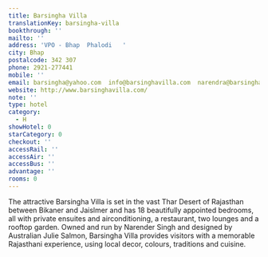 ```yaml
---
title: Barsingha Villa
translationKey: barsingha-villa
bookthrough: ''
mailto: ''
address: 'VPO - Bhap  Phalodi   '
city: Bhap
postalcode: 342 307
phone: 2921-277441
mobile: ''
email: barsingha@yahoo.com  info@barsinghavilla.com  narendra@barsinghavilla.com
website: http://www.barsinghavilla.com/
note: ''
type: hotel
category:
  - H
showHotel: 0
starCategory: 0
checkout: ''
accessRail: ''
accessAir: ''
accessBus: ''
advantage: ''
rooms: 0
---
```

The attractive Barsingha Villa is set in the vast Thar Desert of Rajasthan between Bikaner and Jaislmer and has 18 beautifully appointed bedrooms, all with private ensuites and airconditioning, a restaurant, two lounges and a rooftop garden. Owned and run by Narender Singh and designed by Australian Julie Salmon, Barsingha Villa provides visitors with a memorable Rajasthani experience, using local decor, colours, traditions and cuisine.